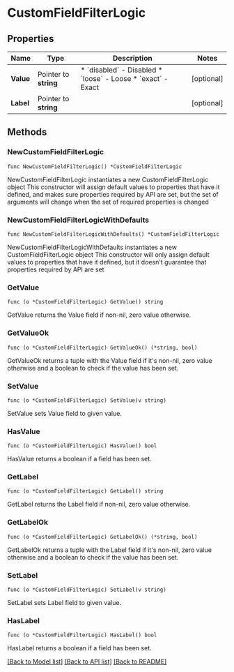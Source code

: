 # CustomFieldFilterLogic

## Properties

Name | Type | Description | Notes
------------ | ------------- | ------------- | -------------
**Value** | Pointer to **string** | * &#x60;disabled&#x60; - Disabled * &#x60;loose&#x60; - Loose * &#x60;exact&#x60; - Exact | [optional] 
**Label** | Pointer to **string** |  | [optional] 

## Methods

### NewCustomFieldFilterLogic

`func NewCustomFieldFilterLogic() *CustomFieldFilterLogic`

NewCustomFieldFilterLogic instantiates a new CustomFieldFilterLogic object
This constructor will assign default values to properties that have it defined,
and makes sure properties required by API are set, but the set of arguments
will change when the set of required properties is changed

### NewCustomFieldFilterLogicWithDefaults

`func NewCustomFieldFilterLogicWithDefaults() *CustomFieldFilterLogic`

NewCustomFieldFilterLogicWithDefaults instantiates a new CustomFieldFilterLogic object
This constructor will only assign default values to properties that have it defined,
but it doesn't guarantee that properties required by API are set

### GetValue

`func (o *CustomFieldFilterLogic) GetValue() string`

GetValue returns the Value field if non-nil, zero value otherwise.

### GetValueOk

`func (o *CustomFieldFilterLogic) GetValueOk() (*string, bool)`

GetValueOk returns a tuple with the Value field if it's non-nil, zero value otherwise
and a boolean to check if the value has been set.

### SetValue

`func (o *CustomFieldFilterLogic) SetValue(v string)`

SetValue sets Value field to given value.

### HasValue

`func (o *CustomFieldFilterLogic) HasValue() bool`

HasValue returns a boolean if a field has been set.

### GetLabel

`func (o *CustomFieldFilterLogic) GetLabel() string`

GetLabel returns the Label field if non-nil, zero value otherwise.

### GetLabelOk

`func (o *CustomFieldFilterLogic) GetLabelOk() (*string, bool)`

GetLabelOk returns a tuple with the Label field if it's non-nil, zero value otherwise
and a boolean to check if the value has been set.

### SetLabel

`func (o *CustomFieldFilterLogic) SetLabel(v string)`

SetLabel sets Label field to given value.

### HasLabel

`func (o *CustomFieldFilterLogic) HasLabel() bool`

HasLabel returns a boolean if a field has been set.


[[Back to Model list]](../README.md#documentation-for-models) [[Back to API list]](../README.md#documentation-for-api-endpoints) [[Back to README]](../README.md)


